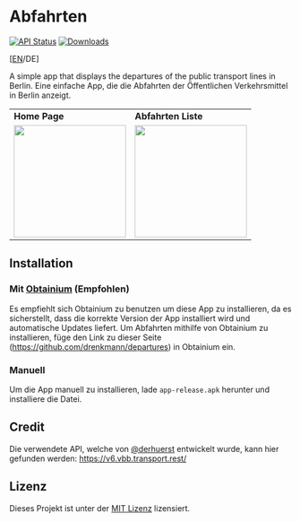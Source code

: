 # Abfahrten

[![API Status](https://img.shields.io/uptimerobot/status/m793274559-f7e6aec36412170133ab2b04?style=flat-square&label=api&up_message=online&down_message=offline
)](https://stats.uptimerobot.com/57wNLs39M/793274559)
[![Downloads](https://img.shields.io/github/downloads/drenkmann/departures/total?style=flat-square&color=blue
)](https://github.com/drenkmann/departures/releases/latest)

[[EN](../../README.md)/DE]

A simple app that displays the departures of the public transport lines in Berlin.
Eine einfache App, die die Abfahrten der Öffentlichen Verkehrsmittel in Berlin anzeigt.

<table>
    <tr>
        <td><b>Home Page</b></td>
        <td><b>Abfahrten Liste</b></td>
    </tr>
    <tr>
        <td><img src="../images/HomePage.png" width=200/></td>
        <td><img src="../images/DepartureList.png" width=200/></td>
    </tr>
</table>

## Installation

### Mit [Obtainium](https://github.com/ImranR98/Obtainium) (Empfohlen)
Es empfiehlt sich Obtainium zu benutzen um diese App zu installieren, da es sicherstellt, dass die korrekte Version der App installiert wird und automatische Updates liefert. Um Abfahrten mithilfe von Obtainium zu installieren, füge den Link zu dieser Seite (https://github.com/drenkmann/departures) in Obtainium ein.

### Manuell
Um die App manuell zu installieren, lade `app-release.apk` herunter und installiere die Datei.

## Credit
Die verwendete API, welche von [@derhuerst](https://github.com/derhuerst) entwickelt wurde, kann hier gefunden werden: https://v6.vbb.transport.rest/

## Lizenz
Dieses Projekt ist unter der [MIT Lizenz](../LICENSE.md) lizensiert.
